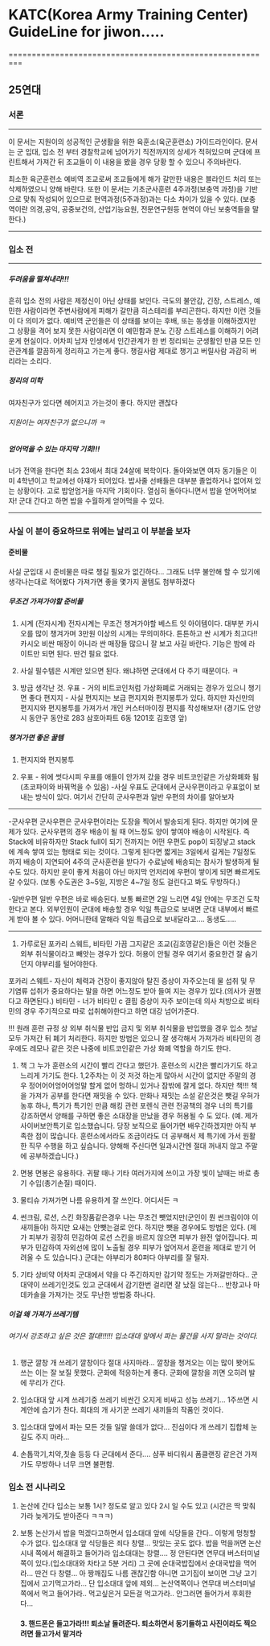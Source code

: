KATC(Korea Army Training Center) GuideLine for jiwon.....
=========================================================

=========================================================

25연대
------

### 서론

---

이 문서는 지원이의 성공적인 군생활을 위한 육훈소(육군훈련소) 가이드라인이다. 문서는 군 입대, 입소 전 부터 경찰학교에 넘어가기 직전까지의 상세가 적혀있으며 군대에 프린트해서 가져간 뒤 조교들이 이 내용을 봤을 경우 당황 할 수 있으니 주의바란다.

최소한 육군훈련소 예비역 조교로써 조교들에게 해가 갈만한 내용은 블라인드 처리 또는 삭제하였으니 양해 바란다. 또한 이 문서는 기초군사훈련 4주과정(보충역 과정)을 기반으로 맞춰 작성되어 있으므로 현역과정(5주과정)과는 다소 차이가 있을 수 있다. (보충역이란 의경,공익, 공중보건의, 산업기능요원, 전문연구원등 현역이 아닌 보충역들을 말한다.)

---

### 입소 전

---

##### 두려움을 떨쳐내라!!!

흔히 입소 전의 사람은 제정신이 아닌 상태를 보인다. 극도의 불안감, 긴장, 스트레스, 예민한 사람이라면 주변사람에게 피해가 갈만큼 히스테리를 부리곤한다. 하지만 이런 것들이 다 의미가 없다. 예비역 군인들은 이 상태를 보이는 후배, 또는 동생을 이해하겠지만 그 상황을 격어 보지 못한 사람이라면 이 예민함과 분노 긴장 스트레스를 이해하기 어려운게 현실이다. 어차피 남자 인생에서 인간관계가 한 번 정리되는 군생활인 만큼 모든 인관관계를 깔끔하게 정리하고 가는게 좋다. 챙길사람 제대로 챙기고 버릴사람 과감히 버리라는 소리다.

##### 정리의 미학

여자친구가 있다면 헤어지고 가는것이 좋다. 하지만 괜찮다

###### 지원이는 여자친구가 없으니까 ㅋ

##### 얻어먹을 수 있는 마지막 기회!!!

너가 전역을 한다면 최소 23에서 최대 24살에 복학이다. 돌아와보면 여자 동기들은 이미 4학년이고 학교에선 아쟤가 되어있다. 밥사줄 선배들은 대부분 졸업하거나 없어져 있는 상황이다. 고로 밥얻엄거을 마지막 기회이다. 열심히 돌아다니면서 밥을 얻어먹어보자! 군대 간다고 하면 밥을 수월하게 얻어먹을 수 있다.

---

### 사실 이 분이 중요하므로 위에는 날리고 이 부분을 보자

#### 준비물

사실 군입대 시 준비물은 따로 챙길 필요가 없긴하다... 그래도 너무 불안해 할 수 있기에 생각나는대로 적어봤다 가져가면 좋을 몇가지 꿀템도 첨부하겠다

##### 무조건 가져가야할 준비물

1.	시계 (전자시계) 전자시계는 무조건 챙겨가야할 베스트 잇 아이템이다. 대부분 카시오를 많이 챙겨가며 3만원 이상의 시계는 무의미하다. 튼튼하고 싼 시계가 최고다!! 카시오 비싼 매장이 아니라 싼 매장들 많으니 잘 보고 사길 바란다. 기능은 밤에 라이트만 되면 된다. 딴건 필요 없다.

2.	사실 필수템은 시계만 있으면 된다. 왜냐하면 군대에서 다 주기 때문이다. ㅋ

3.	방금 생각난 것. 우표 - 거의 비트코인처럼 가상화폐로 거래되는 경우가 있으니 챙기면 좋다 편지지 - 사실 편지지는 보급 편지지와 편지봉투가 있다. 하지만 자신만의 편지지와 편지봉투를 가져가서 개인 커스터마이징 편지를 작성해보자! (경기도 안양시 동안구 동안로 283 삼호아파트 6동 1201호 김호영 앞)

##### 챙겨가면 좋은 꿀템

1.	편지지와 편지봉투

2.	우표 - 위에 썻다시피 우표를 애들이 안가져 갔을 경우 비트코인같은 가상화폐화 됨 (초코파이와 바꿔먹을 수 있음) -사실 우표도 군대에서 군사우편이라고 우표없이 보내는 방식이 있다. 여기서 간단히 군사우편과 일반 우편의 차이를 알아보자

---

-군사우편 군사우편은 군사우편이라는 도장을 찍어서 발송되게 된다. 하지만 여기에 문제가 있다. 군사우편의 경우 배송이 될 때 어느정도 양이 쌓여야 배송이 시작된다. 즉 Stack에 비유하자만 Stack full이 되기 전까지는 어떤 우편도 pop이 되징낳고 stack에 계속 쌓여 있는 형태로 되는 것이다. 그렇게 된다면 짧게는 3일에서 길게는 7일정도까지 배송이 지연되어 4주의 군사훈련을 받다가 수료날에 배송되는 참사가 발생하게 될 수도 있다. 하지만 운이 좋게 처음이 아닌 마지막 언저리에 우편이 쌓이게 되면 빠르게도 갈 수있다. (보통 수도권은 3~5일, 지방은 4~7일 정도 걸린다고 봐도 무방하다.)

-일반우편 일반 우편은 바로 배송된다. 보통 빠르면 2일 느리면 4일 안에는 무조건 도착한다고 본다. 외부인원이 군대에 배송할 경우 익일 특급으로 보내면 군대 내부에서 빠르게 받아 볼 수 있다. 어머니한테 말해라 익일 특급으로 보내달라고.... 동생도.....

---

1.	가루로된 포카리 스웨트, 비타민 가끔 그지같은 조교(김호영같은)들은 이런 것들은 외부 취식물이라고 빼앗는 경우가 있다. 허용이 안될 경우 여기서 중요한건 잘 숨기던지 야부리를 털어야한다.

포카리 스웨트- 자신이 체력과 건장이 좋지않아 탈진 증상이 자주오는데 물 섭취 및 무기염류 섭취가 중요하다는 말을 하면 어느정도 받아 들여 지는 경우가 있다.(의사가 권했다고 하면된다.) 비타민 - 너가 비타민 c 결핍 증상이 자주 보이는데 의사 처방으로 비타민의 경우 주기적으로 따로 섭취해야한다고 하면 대강 넘어가준다.

!!! 원래 훈련 규정 상 외부 취식물 반입 금지 및 외부 취식물을 반입했을 경우 입소 첫날 모두 가져간 뒤 폐기 처리한다. 하지만 방법은 있으니 잘 생각해서 가져가라 비타민의 경우에도 레모나 같은 것은 나중에 비트코인같은 가상 화폐 역할을 하기도 한다.

1.	책 그 누가 훈련소의 시간이 빨리 간다고 했던가. 훈련소의 시간은 빨리가기도 하고 느리게 가기도 한다. 1,2주차는 이 것 저것 하는게 많아서 시간이 없지만 주말의 경우 정어어어엉어어엉말 할게 없어 멍하니 있거나 잠밖에 잘게 없다. 하지만 책!!! 책을 가져가 공부를 한다면 재밋을 수 있다. 만화나 재밋는 소설 같은것은 뺏길 우혀가 농후 하나, 특기가 특기인 만큼 해킹 관련 포렌식 관련 전공책의 경우 너의 특기를 강조하면서 양해를 구하면 좋은 소대장을 만났을 경우 허용될 수 도 있다. (예. 제가 사이버보안특기로 입소했습니다. 당장 보직으로 들어가면 배우긴하겠지만 아직 부족한 점이 많습니다. 훈련소에서라도 조금이라도 더 공부해서 제 특기에 가서 원활한 직무 수행을 하고 싶습니다. 양해해 주신다면 일과시간엔 절대 꺼내지 않고 주말에 공부하겠습니다.)

2.	면봉 면봉은 유용하다. 귀팔 때나 기타 여러가지에 쓰이고 가장 빛이 날때는 바로 총기 수입(총기손질) 때이다.

3.	물티슈 가져가면 나름 유용하게 잘 쓰인다. 어디서든 ㅋ

4.	썬크림, 로션, 스킨 화장품같은경우 나는 무조건 뺏었지만(군인이 뭔 썬크림이야 이새끼들아) 하지만 요새는 안뺏는걸로 안다. 하지만 뺏을 경우에도 방법은 있다. (제가 피부가 굉장히 민감하여 로션 스킨을 바르지 않으면 피부가 완전 엎어집니다. 피부가 민감하여 자외선에 많이 노출될 경우 피부가 엎어져서 훈련을 제대로 받기 어려울 수 도 있습니다.) 군대는 야부리가 80퍼다 야부리를 잘 털자.

5.	기타 상비약 어차피 군대에서 약을 다 주긴하지만 감기약 정도는 가져갈만하다.. 군대약이 쓰레기인것도 있고 군대에서 감기한번 걸리면 잘 났질 않는다... 반창고나 마데카솔을 가져가는 것도 무난한 방법중 하나다.

##### 이걸 왜 가져가 쓰레기템

###### 여기서 강조하고 싶은 것은 절대!!!!!! 입소대대 앞에서 파는 물건을 사지 말라는 것이다.

1.	행군 깔창 개 쓰레기 깔창이다 절대 사지마라... 깔창을 챙겨오는 이는 많이 봣어도 쓰는 이는 잘 보질 못했다. 군화에 적응하는게 좋다. 군화에 깔창을 끼면 오히려 발에 무리가 간다.

2.	입소대대 앞 시계 쓰레기중 쓰레기 비싼긴 오지게 비싸고 성능 쓰레기... 1주쓰면 시계안에 습기가 찬다. 희대의 개 사기꾼 쓰레기 새끼들의 작품인 것이다.

3.	입소대대 앞에서 파는 모든 것들 일말 쓸데가 없다... 진심이다 개 쓰레기 집합체 눈길도 주지 마라...

4.	손톱깍기,치약,칫솔 등등 다 군대에서 준다.... 샴푸 바디워시 폼클랜징 같은건 가져가도 무방하나 너무 크면 불편함.

### 입소 전 시나리오

1.	논산에 간다 입소는 보통 1시? 정도로 알고 있다 2시 일 수도 있고 (시간은 딱 맞춰가라 늦게가도 받아준다 ㅋㅋㅋ)
2.	보통 논산가서 밥을 먹겠다고하면서 입소대대 앞에 식당들을 간다.. 이렇게 멍청할 수가 없다. 입소대대 앞 식당들은 죄다 창렬... 맛있는 곳도 없다. 밥을 먹을꺼면 논산 시내 쪽에서 해결하고 들어가라 입소대대는 창렬.... 정 안된다면 연무대 버스터미널쪽이 있다.(입소대대와 차타고 5분 거리) 그 곳에 순대국밥집에서 순대국밥을 먹어라... 딴건 다 창렬... 아 짱깨집도 나름 괜찮긴함 아니면 고기집이 보이면 그냥 고기집에서 고기먹고가라... 단 입소대대 앞에 제외... 논산역쪽이나 연무대 버스터미널쪽에서 먹고 들어가라.. 먹고싶은거 모든걸 먹고가라.. 안그러면 들어가서 후회한다...

	#### 3. 핸드폰은 들고가라!!! 퇴소날 돌려준다. 퇴소하면서 동기들하고 사진이라도 찍으려면 들고가서 맡겨라
